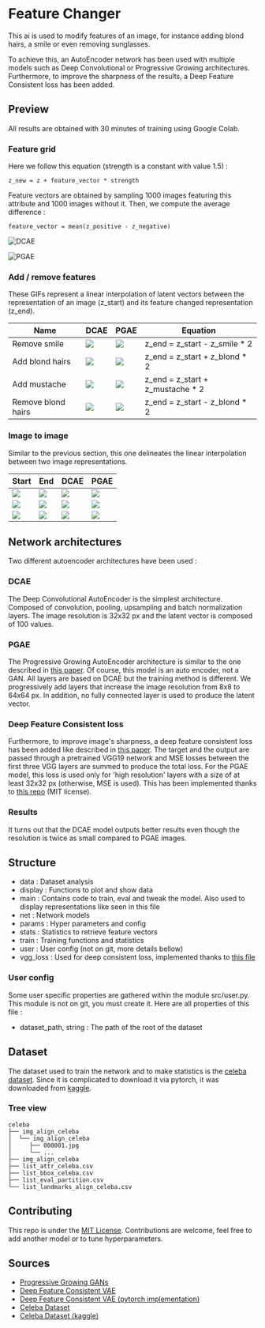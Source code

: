 # Feature Changer
This ai is used to modify features of an image, for instance adding blond hairs, a smile or even removing sunglasses.

To achieve this, an AutoEncoder network has been used with multiple models such as Deep Convolutional or Progressive Growing architectures.
Furthermore, to improve the sharpness of the results, a Deep Feature Consistent loss has been added.

## Preview
All results are obtained with 30 minutes of training using Google Colab.

### Feature grid
Here we follow this equation (strength is a constant with value 1.5) :

```
z_new = z + feature_vector * strength
```

Feature vectors are obtained by sampling 1000 images featuring this attribute and
1000 images without it. Then, we compute the average difference :

```
feature_vector = mean(z_positive - z_negative)
```

![DCAE](res/dc_grid.png)

![PGAE](res/pg_grid.png)

### Add / remove features
These GIFs represent a linear interpolation of latent vectors between
the representation of an image (z_start) and its feature changed representation (z_end).

| Name | DCAE | PGAE | Equation |
| ---- | ---- | ---- | -------- |
| Remove smile | ![](res/dc_lerp_1.gif) | ![](res/pg_lerp_1.gif) | z_end = z_start - z_smile * 2 |
| Add blond hairs | ![](res/dc_lerp_6.gif) | ![](res/pg_lerp_6.gif) | z_end = z_start + z_blond * 2 |
| Add mustache | ![](res/dc_lerp_7.gif) | ![](res/pg_lerp_7.gif) | z_end = z_start + z_mustache * 2 |
| Remove blond hairs | ![](res/dc_lerp_9.gif) | ![](res/pg_lerp_9.gif) | z_end = z_start - z_blond * 2 |

### Image to image
Similar to the previous section, this one delineates the linear interpolation between
two image representations.

| Start | End | DCAE | PGAE |
| ----- | --- | ---- | ---- |
| ![](res/gt_115.jpeg) | ![](res/gt_116.jpeg) | ![](res/dc_lerp_10.gif) | ![](res/pg_lerp_10.gif) |
| ![](res/gt_173.jpeg) | ![](res/gt_086.jpeg) | ![](res/dc_lerp_12.gif) | ![](res/pg_lerp_12.gif) |
| ![](res/gt_195.jpeg) | ![](res/gt_220.jpeg) | ![](res/dc_lerp_13.gif) | ![](res/pg_lerp_13.gif) |

## Network architectures
Two different autoencoder architectures have been used :

### DCAE
The Deep Convolutional AutoEncoder is the simplest architecture.
Composed of convolution, pooling, upsampling and batch normalization layers.
The image resolution is 32x32 px and the latent vector is composed of 100 values.

### PGAE
The Progressive Growing AutoEncoder architecture is similar to the one described in [this paper](https://arxiv.org/abs/1710.10196).
Of course, this model is an auto encoder, not a GAN.
All layers are based on DCAE but the training method is different.
We progressively add layers that increase the image resolution from 8x8 to 64x64 px.
In addition, no fully connected layer is used to produce the latent vector.

### Deep Feature Consistent loss
Furthermore, to improve image's sharpness, a deep feature consistent loss has been added
like described in [this paper](https://arxiv.org/abs/1610.00291).
The target and the output are passed through a pretrained VGG19 network and MSE losses
between the first three VGG layers are summed to produce the total loss.
For the PGAE model, this loss is used only for 'high resolution' layers with a size of at
least 32x32 px (otherwise, MSE is used).
This has been implemented thanks to [this repo](https://github.com/ku2482/vae.pytorch) (MIT license).

### Results
It turns out that the DCAE model outputs better results even though the resolution is twice
as small compared to PGAE images.

## Structure
- data : Dataset analysis
- display : Functions to plot and show data
- main : Contains code to train, eval and tweak the model. Also used to display representations like seen in this file
- net : Network models
- params : Hyper parameters and config
- stats : Statistics to retrieve feature vectors
- train : Training functions and statistics
- user : User config (not on git, more details bellow)
- vgg_loss : Used for deep consistent loss, implemented thanks to [this file](https://github.com/ku2482/vae.pytorch/blob/master/utils/loss.py)

### User config
Some user specific properties are gathered within the module src/user.py.
This module is not on git, you must create it.
Here are all properties of this file :

- dataset\_path, string : The path of the root of the dataset

## Dataset
The dataset used to train the network and to make statistics is the [celeba
dataset](http://mmlab.ie.cuhk.edu.hk/projects/CelebA.html).
Since it is complicated to download it via pytorch, it was downloaded from
[kaggle](https://www.kaggle.com/jessicali9530/celeba-dataset).

### Tree view
```
celeba
├── img_align_celeba
│  └── img_align_celeba
│     ├── 000001.jpg
│     └── ...
├── img_align_celeba
├── list_attr_celeba.csv
├── list_bbox_celeba.csv
├── list_eval_partition.csv
└── list_landmarks_align_celeba.csv
```

## Contributing
This repo is under the [MIT License](LICENSE).
Contributions are welcome, feel free to add another model or to tune hyperparameters.

## Sources
- [Progressive Growing GANs](https://arxiv.org/abs/1710.10196)
- [Deep Feature Consistent VAE](https://arxiv.org/abs/1610.00291)
- [Deep Feature Consistent VAE (pytorch implementation)](https://github.com/ku2482/vae.pytorch)
- [Celeba Dataset](http://mmlab.ie.cuhk.edu.hk/projects/CelebA.html)
- [Celeba Dataset (kaggle)](https://www.kaggle.com/jessicali9530/celeba-dataset)
